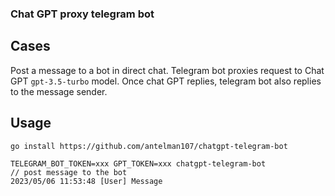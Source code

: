 ### Chat GPT proxy telegram bot
## Cases
Post a message to a bot in direct chat.
Telegram bot proxies request to Chat GPT `gpt-3.5-turbo` model.
Once chat GPT replies, telegram bot also replies to the message sender.

## Usage
```
go install https://github.com/antelman107/chatgpt-telegram-bot

TELEGRAM_BOT_TOKEN=xxx GPT_TOKEN=xxx chatgpt-telegram-bot
// post message to the bot
2023/05/06 11:53:48 [User] Message
```
